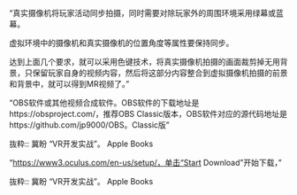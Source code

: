 “真实摄像机将玩家活动同步拍摄，同时需要对除玩家外的周围环境采用绿幕或蓝幕。

虚拟环境中的摄像机和真实摄像机的位置角度等属性要保持同步。

达到上面几个要求，就可以采用色键技术，将真实摄像机拍摄的画面裁剪掉无用背景，只保留玩家自身的视频内容，然后将这部分内容整合到虚拟摄像机拍摄的前景和背景中，就可以得到MR视频了。”

“OBS软件或其他视频合成软件。OBS软件的下载地址是https://obsproject.com/，推荐OBS Classic版本，OBS软件对应的源代码地址是https://github.com/jp9000/OBS。Classic版”

抜粋:: 冀盼  “VR开发实战”。 Apple Books  

“https://www3.oculus.com/en-us/setup/，单击“Start Download”开始下载，”

抜粋:: 冀盼  “VR开发实战”。 Apple Books  
